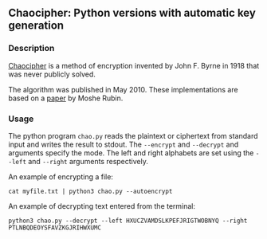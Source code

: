## Chaocipher:  Python versions with automatic key generation


### Description

[Chaocipher](http://en.wikipedia.org/wiki/Chaocipher) is a method of
encryption invented by John F. Byrne in 1918 that was never publicly
solved.

The algorithm was published in May 2010. These implementations are
based on a
[paper](http://www.mountainvistasoft.com/chaocipher/ActualChaocipher/Chaocipher-Revealed-Algorithm.pdf)
by Moshe Rubin.

### Usage



The python program `chao.py` reads the plaintext or ciphertext from
standard input and writes the result to stdout.  The `--encrypt` and `--decrypt` and  arguments specify the
mode. The left and right
alphabets are set using the `--left` and `--right` arguments
respectively.

An example of encrypting a file:

    cat myfile.txt | python3 chao.py --autoencrypt

An example of decrypting text entered from the terminal:

    python3 chao.py --decrypt --left HXUCZVAMDSLKPEFJRIGTWOBNYQ --right PTLNBQDEOYSFAVZKGJRIHWXUMC
